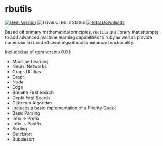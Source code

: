 rbutils
=========
[![Gem Version](https://badge.fury.io/rb/rbutils.svg)](http://badge.fury.io/rb/rbutils) ![Travis CI Build Status](https://travis-ci.org/mananshah99/rbutils.svg?branch=master) [![Total Downloads](http://www.gemetric.me/images/rbutils.gif)](https://rubygems.org/gems/rbutils)

Based off primary mathematical principles, `rbutils` is a library that attempts to add advanced machine learning capabilities to ruby as well as provide numerous fast and efficient algorithms to enhance functionality.  

Included as of gem version 0.0.1: 
- Machine Learning
 - Neural Networks 
- Graph Utilities 
 -  Graph
 -  Node
 -  Edge
 -  Breadth First Search
 -  Depth First Search
 -  Dijkstra's Algorithm 
  - Includes a basic implementation of a Priority Queue
- Basic Parsing
 - Infix -> Prefix
 - Infix -> Postfix
- Sorting 
 - Quicksort
 - Bubblesort
